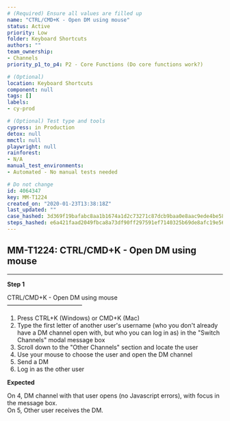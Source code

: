 ```yaml
---
# (Required) Ensure all values are filled up
name: "CTRL/CMD+K - Open DM using mouse"
status: Active
priority: Low
folder: Keyboard Shortcuts
authors: ""
team_ownership: 
- Channels
priority_p1_to_p4: P2 - Core Functions (Do core functions work?)

# (Optional)
location: Keyboard Shortcuts
component: null
tags: []
labels: 
- cy-prod

# (Optional) Test type and tools
cypress: in Production
detox: null
mmctl: null
playwright: null
rainforest: 
- N/A
manual_test_environments: 
- Automated - No manual tests needed

# Do not change
id: 4064347
key: MM-T1224
created_on: "2020-01-23T13:38:18Z"
last_updated: ""
case_hashed: 3d369f19bafabc8aa1b1674a1d2c73271c87dcb9baa0e8aac9ede4be5823952892b9d82fc303d1ffc635fa7e0ce3b601
steps_hashed: e6a421faad2049fbca8a73df90ff297591ef7140325b69de8afc19e568558fad23381775cd3989552c577c4da3c5f2d9
---
```


<!-- (Auto-generated) Based on frontmatter's "key" and "name" -->

## MM-T1224: CTRL/CMD+K - Open DM using mouse

---

**Step 1**

CTRL/CMD+K - Open DM using mouse\
–––––––––––––––––––––––––

1. Press CTRL+K (Windows) or CMD+K (Mac)
2. Type the first letter of another user's username (who you don't already have a DM channel open with, but who you can log in as) in the "Switch Channels" modal message box
3. Scroll down to the "Other Channels" section and locate the user
4. Use your mouse to choose the user and open the DM channel
5. Send a DM
6. Log in as the other user

**Expected**

On 4, DM channel with that user opens (no Javascript errors), with focus in the message box.\
On 5, Other user receives the DM.
